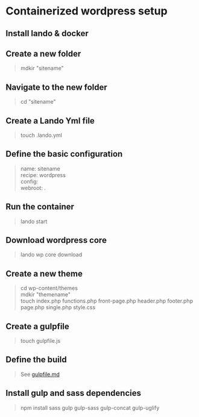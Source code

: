 # Containerized wordpress setup

## Install lando & docker

## Create a new folder
> mdkir "sitename"

## Navigate to the new folder
> cd "sitename"

## Create a Lando Yml file
> touch .lando.yml

## Define the basic configuration

>name: sitename<br>
>recipe: wordpress<br>
>config:<br>
>  webroot: .<br>

## Run the container

> lando start

## Download wordpress core

> lando wp core download

## Create a new theme

> cd wp-content/themes<br>
> mdkir "themename"<br>
> touch index.php functions.php front-page.php header.php footer.php page.php single.php style.css
 
 ## Create a gulpfile

 > touch gulpfile.js

 ## Define the build

 > See <a href="https://github.com/jibdrt/Containerized-wordpress-setup/blob/main/gulpfile.md">gulpfile.md</a>

 ## Install gulp and sass dependencies

 > npm install sass gulp gulp-sass gulp-concat gulp-uglify






